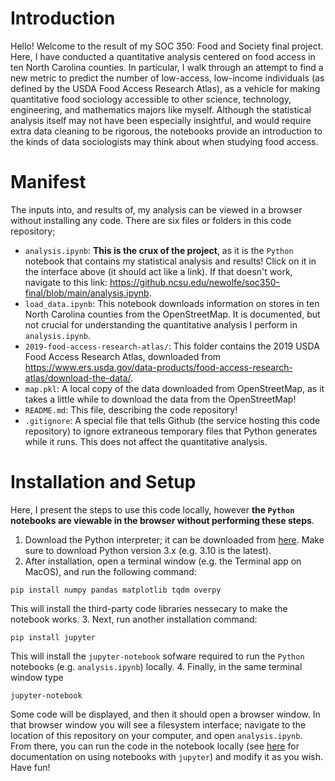 # Introduction

Hello! Welcome to the result of my SOC 350: Food and Society final project. Here, I have conducted a quantitative analysis centered on food access in ten North Carolina counties. In particular, I walk through an attempt to find a new metric to predict the number of low-access, low-income individuals (as defined by the USDA Food Access Research Atlas), as a vehicle for making quantitative food sociology accessible to other science, technology, engineering, and mathematics majors like myself. Although the statistical analysis itself may not have been especially insightful, and would require extra data cleaning to be rigorous, the notebooks provide an introduction to the kinds of data sociologists may think about when studying food access.

# Manifest

The inputs into, and results of, my analysis can be viewed in a browser without installing any code. There are six files or folders in this code repository;
- `analysis.ipynb`: **This is the crux of the project**, as it is the `Python` notebook that contains my statistical analysis and results! Click on it in the interface above (it should act like a link). If that doesn't work, navigate to this link: https://github.ncsu.edu/newolfe/soc350-final/blob/main/analysis.ipynb.
- `load_data.ipynb`: This notebook downloads information on stores in ten North Carolina counties from the OpenStreetMap. It is documented, but not crucial for understanding the quantitative analysis I perform in `analysis.ipynb`.
- `2019-food-access-research-atlas/`: This folder contains the 2019 USDA Food Access Research Atlas, downloaded from https://www.ers.usda.gov/data-products/food-access-research-atlas/download-the-data/.
- `map.pkl`: A local copy of the data downloaded from OpenStreetMap, as it takes a little while to download the data from the OpenStreetMap!
- `README.md`: This file, describing the code repository!
- `.gitignore`: A special file that tells Github (the service hosting this code repository) to ignore extraneous temporary files that Python generates while it runs. This does not affect the quantitative analysis.


# Installation and Setup

Here, I present the steps to use this code locally, however **the `Python` notebooks are viewable in the browser without performing these steps**.

1. Download the Python interpreter; it can be downloaded from [here](https://www.python.org/downloads/). Make sure to download Python version 3.x (e.g. 3.10 is the latest).
2. After installation, open a terminal window (e.g. the Terminal app on MacOS), and run the following command:
```
pip install numpy pandas matplotlib tqdm overpy
```
This will install the third-party code libraries nessecary to make the notebook works.
3. Next, run another installation command:
```
pip install jupyter
```
This will install the `jupyter-notebook` sofware required to run the `Python` notebooks (e.g. `analysis.ipynb`) locally.
4. Finally, in the same terminal window type
```
jupyter-notebook
```
Some code will be displayed, and then it should open a browser window. In that browser window you will see a filesystem interface; navigate to the location of this repository on your computer, and open `analysis.ipynb`. From there, you can run the code in the notebook locally (see [here](https://jupyter.org/) for documentation on using notebooks with `jupyter`) and modify it as you wish. Have fun!
